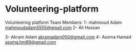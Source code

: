 # Volunteering-platform
Volunteering platform
Team Members:
1- mahmoud Adam
 mahmoudadam5555@gmail.com
2- Ali Hassan

3- Akram Adam
  akramadam050@gmail.com
4- Assma Hamad
   assma.hm89@gmail.com
